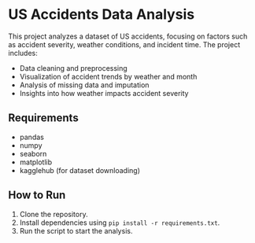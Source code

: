 # US Accidents Data Analysis

This project analyzes a dataset of US accidents, focusing on factors such as accident severity, weather conditions, and incident time. The project includes:

- Data cleaning and preprocessing
- Visualization of accident trends by weather and month
- Analysis of missing data and imputation
- Insights into how weather impacts accident severity

## Requirements
- pandas
- numpy
- seaborn
- matplotlib
- kagglehub (for dataset downloading)

## How to Run
1. Clone the repository.
2. Install dependencies using `pip install -r requirements.txt`.
3. Run the script to start the analysis.

